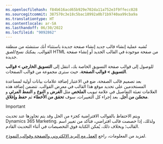 ```yaml
---
ms.openlocfilehash: f84b616acd65b929e702da11a752e3f9ffecc028
ms.sourcegitcommit: 387570c3e18c5bac18992a0b71b9740aa99cba9a
ms.translationtype: HT
ms.contentlocale: ar-SA
ms.lasthandoff: 06/30/2022
ms.locfileid: "9092862"
---
```

تُشبه عملية إنشاء قالب جديد إنشاء صفحة جديدة باستثناء أنك ستنشئه من منطقة القوالب. يمكنك نسخ/لصق HTML من صفحة موجودة في القالب الجديد أو إنشاء صفحة جديدة.

للوصول إلى قوالب صفحة التسويق الخاصة بك، انتقل إلى **التسويق الخارجي > قوالب التسويق > قوالب الصفحة**، حيث سترى مجموعة من قوالب الصفحات.

بعد تصميم قالب الصفحة، ضع في الاعتبار إضافة علامات بيانات أولية لمساعدة المستخدمين على تحديد موقع هذا القالب في معرض القوالب. تتضمن إضافة هذه العلامات تعبئة التفاصيل في علامة تبويب **الملخص** مثل **الغرض** و **النوع** و **النمط المرئي** و **محسّن من أجل**. بعد إجراء كل التغييرات، سوف **‫تحقق من الأخطاء‬** ثم **حفظ وإغلاق**.

> [!IMPORTANT]
> ويتم الاحتفاظ بالقوالب الافتراضية كجزء من الحل وقد يتم تجاوزها عند تحديث Dynamics 365 Marketing. ولذلك، إذا خصصت قالب افتراضي، فتأكد من تغيير اسم القالب؛ وبخلاف ذلك، يُمكن الكتابة فوق التخصيصات في أثناء التحديث القادم.

لمزيد من المعلومات، راجع [العمل مع البريد الإلكتروني والصفحة وقوالب النموذج](/dynamics365/marketing/email-templates/?azure-portal=true).

